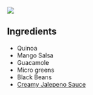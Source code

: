 
![](/images/Pasted%20image%2020241021100911.png)
## Ingredients

- Quinoa
- Mango Salsa
- Guacamole
- Micro greens
- Black Beans
- [Creamy Jalepeno Sauce](Creamy%20Jalepeno%20Sauce.md)

